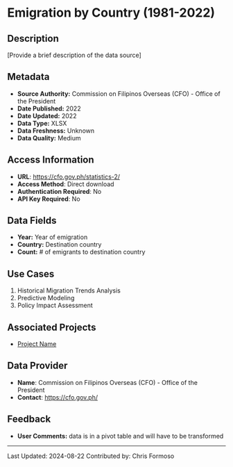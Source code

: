 # Emigration by Country (1981-2022)

## Description
[Provide a brief description of the data source]

## Metadata
- **Source Authority:** Commission on Filipinos Overseas (CFO) - Office of the President
- **Date Published:** 2022
- **Date Updated:** 2022
- **Data Type:** XLSX
- **Data Freshness:** Unknown
- **Data Quality:** Medium

## Access Information
- **URL**: https://cfo.gov.ph/statistics-2/
- **Access Method**: Direct download
- **Authentication Required**: No
- **API Key Required**: No
## Data Fields
- **Year:** Year of emigration
- **Country:** Destination country
- **Count:** # of emigrants to destination country

## Use Cases
1. Historical Migration Trends Analysis
2. Predictive Modeling
3. Policy Impact Assessment

## Associated Projects
- [Project Name](link-to-project-page)

## Data Provider
- **Name**: Commission on Filipinos Overseas (CFO) - Office of the President
- **Contact**: https://cfo.gov.ph/

## Feedback
- **User Comments:** data is in a pivot table and will have to be transformed

---
Last Updated: 2024-08-22
Contributed by: Chris Formoso
